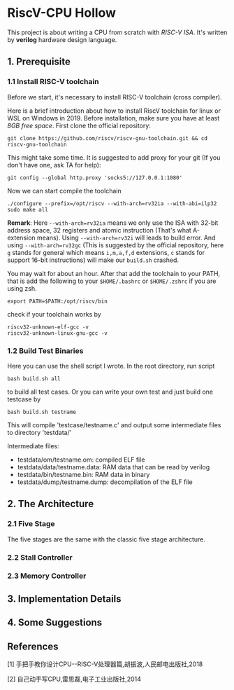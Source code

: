 # RiscV-CPU Hollow
This project is about writing a CPU from scratch with *RISC-V ISA*. It's written 
by **verilog** hardware design language.

## 1. Prerequisite
### 1.1 Install RISC-V toolchain
Before we start, it's necessary to install RISC-V toolchain (cross compiler).

Here is a brief introduction about how to install RiscV toolchain 
for linux or WSL on Windows in 2019.
Before installation, make sure you have at least *8GB free space*. First clone the official repository: 
```
git clone https://github.com/riscv/riscv-gnu-toolchain.git && cd riscv-gnu-toolchain
```
This might take some time. It is suggested to add proxy for your git (If you don't have one, ask TA for help):  
```
git config --global http.proxy 'socks5://127.0.0.1:1080'
```
Now we can start compile the toolchain
```
./configure --prefix=/opt/riscv --with-arch=rv32ia --with-abi=ilp32 
sudo make all 
```
**Remark**: Here `--with-arch=rv32ia` means we only use the ISA with 32-bit address space, 32 registers and atomic instruction (That's what A-extension means). Using `--with-arch=rv32i` will leads to build error. And using `--with-arch=rv32gc` (This is suggested by the official repository, here `g` stands for general which means `i,m,a,f,d` extensions, `c` stands for support  16-bit instructions) will make our `build.sh` crashed.

You may wait for about an hour. After that add the 
toolchain to your PATH, that is add the following to your `$HOME/.bashrc` or `$HOME/.zshrc` if you are using zsh.
```
export PATH=$PATH:/opt/riscv/bin
```
check if your toolchain works by  
```
riscv32-unknown-elf-gcc -v
riscv32-unknown-linux-gnu-gcc -v 
```
### 1.2 Build Test Binaries
Here you can use the shell script I wrote.
In the root directory, run script

    bash build.sh all

to build all test cases. Or you can write your own test and just build one testcase by

    bash build.sh testname

This will compile 'testcase/testname.c' and output some intermediate files to directory 'testdata/'

Intermediate files:

- testdata/om/testname.om: compiled ELF file
- testdata/data/testname.data: RAM data that can be read by verilog
- testdata/bin/testname.bin: RAM data in binary
- testdata/dump/testname.dump: decompilation of the ELF file
## 2. The Architecture
### 2.1 Five Stage
The five stages are the same with the classic five stage architecture.
### 2.2 Stall Controller
### 2.3 Memory Controller

## 3. Implementation Details 

## 4. Some Suggestions 

## References
[1] 手把手教你设计CPU--RISC-V处理器篇,胡振波,人民邮电出版社,2018

[2] 自己动手写CPU,雷思磊,电子工业出版社,2014